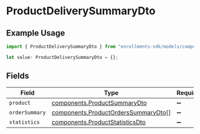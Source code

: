 # ProductDeliverySummaryDto

## Example Usage

```typescript
import { ProductDeliverySummaryDto } from "enrollments-sdk/models/components";

let value: ProductDeliverySummaryDto = {};
```

## Fields

| Field                                                                                      | Type                                                                                       | Required                                                                                   | Description                                                                                |
| ------------------------------------------------------------------------------------------ | ------------------------------------------------------------------------------------------ | ------------------------------------------------------------------------------------------ | ------------------------------------------------------------------------------------------ |
| `product`                                                                                  | [components.ProductSummaryDto](../../models/components/productsummarydto.md)               | :heavy_minus_sign:                                                                         | N/A                                                                                        |
| `orderSummary`                                                                             | [components.ProductOrdersSummaryDto](../../models/components/productorderssummarydto.md)[] | :heavy_minus_sign:                                                                         | N/A                                                                                        |
| `statistics`                                                                               | [components.ProductStatisticsDto](../../models/components/productstatisticsdto.md)         | :heavy_minus_sign:                                                                         | N/A                                                                                        |